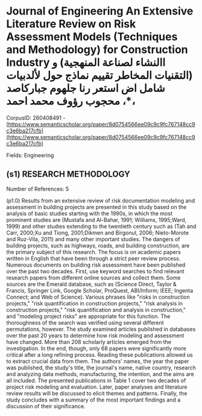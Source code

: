 # Journal of Engineering An Extensive Literature Review on Risk Assessment Models (Techniques and Methodology) for Construction Industry ‫االنشاء‬ ‫لصناعة‬ ‫المنهجية)‬ ‫و‬ ‫(التقنيات‬ ‫المخاطر‬ ‫تقييم‬ ‫نماذج‬ ‫حول‬ ‫لألدبيات‬ ‫شامل‬ ‫اض‬ ‫استعر‬ ‫رنا‬ ‫جلهوم‬ ‫جباركاصد‬ ‫محجوب‬ ‫رؤوف‬ ‫محمد‬ ‫احمد‬ ،*،

CorpusID: 260408491 - [https://www.semanticscholar.org/paper/8d0754566ee09c9c9fc767148cc9c3e6ba217cfb](https://www.semanticscholar.org/paper/8d0754566ee09c9c9fc767148cc9c3e6ba217cfb)

Fields: Engineering

## (s1) RESEARCH METHODOLOGY
Number of References: 5

(p1.0) Results from an extensive review of risk documentation modeling and assessment in building projects are presented in this study based on the analysis of basic studies starting with the 1990s, in which the most prominent studies are (Mustafa and Al-Bahar, 1991; Williams, 1995;Ward, 1999) and other studies extending to the twentieth century such as (Tah and Carr, 2000;Xu and Tiong, 2001;Dikmen and Birgonul, 2006; Nieto-Morote and Ruz-Vila, 2011) and many other important studies. The dangers of building projects, such as highways, roads, and building construction, are the primary subject of this research. The focus is on academic papers written in English that have been through a strict peer review process. Numerous documents on building risk assessment have been published over the past two decades. First, use keyword searches to find relevant research papers from different online sources and collect them. Some sources are the Emerald database, such as (Science Direct, Taylor & Francis, Springer Link, Google Scholar, ProQuest, ABI/Inform; IEEE; Ingenta Connect; and Web of Science). Various phrases like "risks in construction projects," "risk quantification in construction projects," "risk analysis in construction projects," "risk quantification and analysis in construction," and "modeling project risks" are appropriate for this function. The thoroughness of the search was verified using several different permutations, however. The study examined articles published in databases over the past 20 years to determine how risk modeling and assessment have changed. More than 208 scholarly articles emerged from the investigation. In the end, though, only 68 papers were significantly more critical after a long refining process. Reading these publications allowed us to extract crucial data from them. The authors' names, the year the paper was published, the study's title, the journal's name, native country, research and analyzing data methods, manufacturing, the intention, and the aims are all included. The presented publications in Table 1 cover two decades of project risk modeling and evaluation. Later, paper analyses and literature review results will be discussed to elicit themes and patterns. Finally, the study concludes with a summary of the most important findings and a discussion of their significance.
